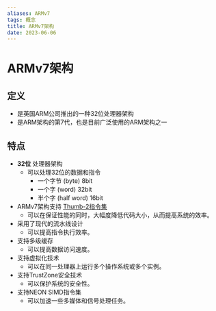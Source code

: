 ```yaml
---
aliases: ARMv7
tags: 概念
title: ARMv7架构
date: 2023-06-06
---
```

# ARMv7架构

## 定义

- 是英国ARM公司推出的一种32位处理器架构
- 是ARM架构的第7代，也是目前广泛使用的ARM架构之一

## 特点

- **32位** 处理器架构
	- 可以处理32位的数据和指令
		- 一个字节 (byte) 8bit
		- 一个字 (word) 32bit
		- 半个字 (half word) 16bit
- ARMv7架构支持 [Thumb-2指令集](Thumb-2指令集.md)
	- 可以在保证性能的同时，大幅度降低代码大小，从而提高系统的效率。
- 采用了现代的流水线设计
	- 可以提高指令执行效率。
- 支持多级缓存
	- 可以提高数据访问速度。
- 支持虚拟化技术
	- 可以在同一处理器上运行多个操作系统或多个实例。
- 支持TrustZone安全技术
	- 可以保护系统的安全性。
- 支持NEON SIMD指令集
	- 可以加速一些多媒体和信号处理任务。
